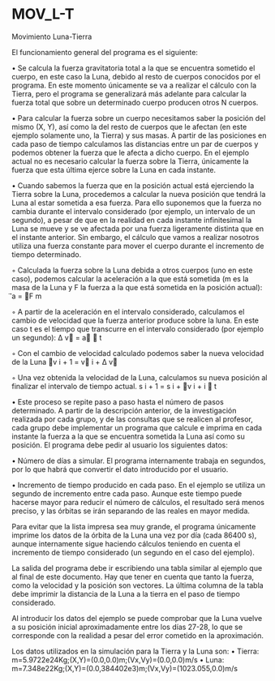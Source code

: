 # MOV_L-T
Movimiento Luna-Tierra

El funcionamiento general del programa es el siguiente:

• Se calcula la fuerza gravitatoria total a la que se encuentra sometido el cuerpo, en este caso la Luna, debido al resto de cuerpos conocidos por el programa. En este momento únicamente se va a realizar el cálculo con la Tierra, pero el programa se generalizará más adelante para calcular la fuerza total que sobre un determinado cuerpo producen otros N cuerpos.

• Para calcular la fuerza sobre un cuerpo necesitamos saber la posición del mismo (X, Y), así como la del resto de cuerpos que le afectan (en este ejemplo solamente uno, la Tierra) y sus masas. A partir de las posiciones en cada paso de tiempo calculamos las distancias entre un par de cuerpos y podemos obtener la fuerza que le afecta a dicho cuerpo. En el ejemplo actual no es necesario calcular la fuerza sobre la Tierra, únicamente la fuerza que esta última ejerce sobre la Luna en cada instante.

• Cuando sabemos la fuerza que en la posición actual está ejerciendo la Tierra sobre la Luna, procedemos a calcular la nueva posición que tendrá la Luna al estar sometida a esa fuerza. Para ello suponemos que la fuerza no cambia durante el intervalo considerado (por ejemplo, un intervalo de un segundo), a pesar de que en la realidad en cada instante infinitesimal la Luna se mueve y se ve afectada por una fuerza ligeramente distinta que en el instante anterior. Sin embargo, el cálculo que vamos a realizar nosotros utiliza una fuerza constante para mover el cuerpo durante el incremento de tiempo determinado.

◦ Calculada la fuerza sobre la Luna debida a otros cuerpos (uno en este caso), podemos calcular la aceleración a la que está sometida (m es la masa de la Luna y F la fuerza a la que está sometida en la posición actual): ⃗a = ⃗F m

◦ A partir de la aceleración en el intervalo considerado, calculamos el cambio de velocidad que la fuerza anterior produce sobre la luna. En este caso t es el tiempo que transcurre en el intervalo considerado (por ejemplo un segundo): Δ v⃗ = a⃗ ⋅ t

◦ Con el cambio de velocidad calculado podemos saber la nueva velocidad de la Luna ⃗v i + 1 = v⃗ i + Δ v⃗

◦ Una vez obtenida la velocidad de la Luna, calculamos su nueva posición al finalizar el intervalo de tiempo actual. s i + 1 = s i + ⃗v i + i ⋅ t

• Este proceso se repite paso a paso hasta el número de pasos determinado. A partir de la descripción anterior, de la investigación realizada por cada grupo, y de las consultas que se realicen al profesor, cada grupo debe implementar un programa que calcule e imprima en cada instante la fuerza a la que se encuentra sometida la Luna así como su posición. El programa debe pedir al usuario los siguientes datos:

• Número de días a simular. El programa internamente trabaja en segundos, por lo que habrá que convertir el dato introducido por el usuario.

• Incremento de tiempo producido en cada paso. En el ejemplo se utiliza un segundo de incremento entre cada paso. Aunque este tiempo puede hacerse mayor para reducir el número de cálculos, el resultado será menos preciso, y las órbitas se irán separando de las reales en mayor medida.

Para evitar que la lista impresa sea muy grande, el programa únicamente imprime los datos de la órbita de la Luna una vez por día (cada 86400 s), aunque internamente sigue haciendo cálculos teniendo en cuenta el incremento de tiempo considerado (un segundo en el caso del ejemplo).

La salida del programa debe ir escribiendo una tabla similar al ejemplo que al final de este documento. Hay que tener en cuenta que tanto la fuerza, como la velocidad y la posición son vectores. La última columna de la tabla debe imprimir la distancia de la Luna a la tierra en el paso de tiempo considerado.

Al introducir los datos del ejemplo se puede comprobar que la Luna vuelve a su posición inicial aproximadamente entre los días 27-28, lo que se corresponde con la realidad a pesar del error cometido en la aproximación.

Los datos utilizados en la simulación para la Tierra y la Luna son: • Tierra: m=5.9722e24Kg;(X,Y)=(0.0,0.0)m;(Vx,Vy)=(0.0,0.0)m/s • Luna: m=7.348e22Kg;(X,Y)=(0.0,384402e3)m;(Vx,Vy)=(1023.055,0.0)m/s
